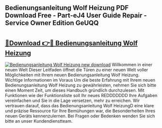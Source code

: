 ## Bedienungsanleitung Wolf Heizung PDF Download Free - Part-eJ4 User Guide Repair - Service Owner Edition GeUQQ

# <h2><a href="http://df0pfs.blite.top/?on=Bedienungsanleitung+Wolf+Heizung">🔗Download 👉🔴 Bedienungsanleitung Wolf Heizung</a></h2>

[![Bedienungsanleitung Wolf Heizung new download](https://i.imgur.com/lujVjoI.png)](http://df0pfs.blite.top/?on=Bedienungsanleitung+Wolf+Heizung)
Willkommen in einer neuen Welt Dieser Leitfaden öffnet die Türen zu einer neuen Welt voller Möglichkeiten mit Ihrem neuen Bedienungsanleitung Wolf Heizung. Wichtige Informationen im Voraus Um die beste Erfahrung mit Ihrem neuen Bedienungsanleitung Wolf Heizung zu gewährleisten, nehmen Sie sich bitte einen Moment Zeit, um dieses Handbuch gründlich durchzulesen. Mit Funktionen wie der Funktionsliste soll Ihr neues REDDDDDDD Ihre Aufgaben vereinfachen und Sie in die Lage versetzen, mehr zu erreichen. Wir vertrauen darauf, dass das Bedienungsanleitung Wolf HeizungD eine klare und präzise Ressource für Ihre Bemühungen war, die Besonderheiten Ihres neuen Geräts kennenzulernen. Bei Fragen oder Bedenken wenden Sie sich bitte an unser Kundendienstteam.

